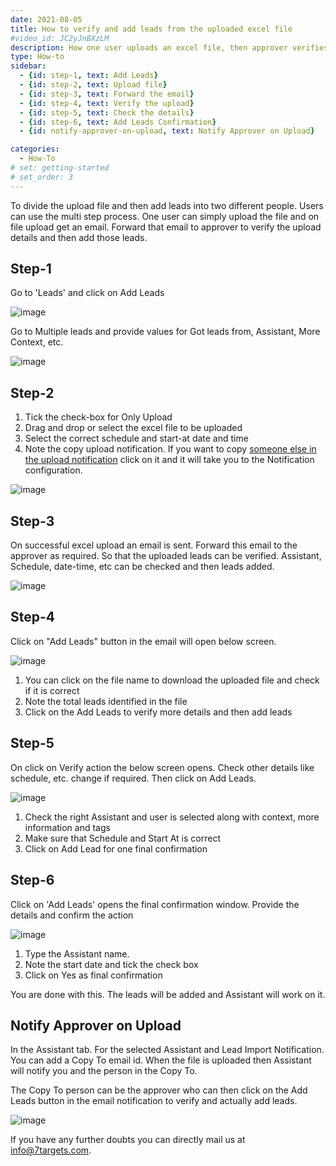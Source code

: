 ```yaml
---
date: 2021-08-05
title: How to verify and add leads from the uploaded excel file
#video_id: JC2yJnBXzLM
description: How one user uploads an excel file, then approver verifies and add the leads.
type: How-to
sidebar:
  - {id: step-1, text: Add Leads}
  - {id: step-2, text: Upload file}
  - {id: step-3, text: Forward the email}
  - {id: step-4, text: Verify the upload}
  - {id: step-5, text: Check the details}
  - {id: step-6, text: Add Leads Confirmation}
  - {id: notify-approver-on-upload, text: Notify Approver on Upload}

categories:
  - How-To
# set: getting-started
# set_order: 3
---
```


To divide the upload file and then add leads into two different people. Users can use the multi step process. One user can simply upload the file and on file upload get an email. Forward that email to approver to verify the upload details and then add those leads.


## Step-1 

Go to 'Leads' and click on Add Leads

![image](../../images/action-leads-addlead.jpg)

Go to Multiple leads and provide values for Got leads from, Assistant, More Context, etc. 

![image](../../images/page-multiple-leads.jpg)

## Step-2

1. Tick the check-box for Only Upload
1. Drag and drop or select the excel file to be uploaded
1. Select the correct schedule and start-at date and time
1. Note the copy upload notification. If you want to copy [someone else in the upload notification](#notify-approver-on-upload) click on it and it will take you to the Notification configuration.

![image](../../images/page-upload-only.jpg)

## Step-3

On successful excel upload an email is sent. Forward this email to the approver as required. So that the uploaded leads can be verified. Assistant, Schedule, date-time, etc can be checked and then leads added. 

![image](../../images/upload-only-email.jpg)

## Step-4

Click on "Add Leads" button in the email will open below screen. 

![image](../../images/page-upload-history.jpg)

1. You can click on the file name to download the uploaded file and check if it is correct
1. Note the total leads identified in the file
1. Click on the Add Leads to verify more details and then add leads

## Step-5

On click on Verify action the below screen opens. Check other details like schedule, etc. change if required. Then click on Add Leads.

![image](../../images/page-verify-upload.jpg)
1. Check the right Assistant and user is selected along with context, more information and tags
1. Make sure that Schedule and Start At is correct
1. Click on Add Lead for one final confirmation

## Step-6

Click on 'Add Leads' opens the final confirmation window. Provide the details and confirm the action

![image](../../images/action-multiple-addleads-confirm.jpg)
1. Type the Assistant name. 
1. Note the start date and tick the check box
1. Click on Yes as final confirmation

You are done with this. The leads will be added and Assistant will work on it.

## Notify Approver on Upload

In the Assistant tab. For the selected Assistant and Lead Import Notification. You can add a Copy To email id. When the file is uploaded then Assistant will notify you and the person in the Copy To. 

The Copy To person can be the approver who can then click on the Add Leads button in the email notification to verify and actually add leads.

![image](../../images/page-upload-notification.jpg)

If you have any further doubts you can directly mail us at info@7targets.com.